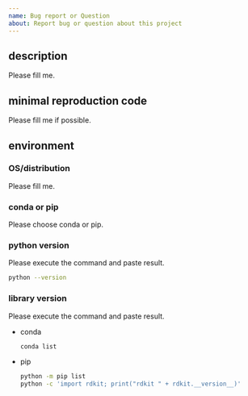 ```yaml
---
name: Bug report or Question
about: Report bug or question about this project
---
```


description
--
Please fill me.

minimal reproduction code
--

Please fill me if possible.

environment
--
### OS/distribution

Please fill me.

### conda or pip

Please choose conda or pip.

### python version

Please execute the command and paste result.

```.bash
python --version
```

### library version

Please execute the command and paste result.

* conda

    ```.bash
    conda list
    ```

* pip

    ```.bash
    python -m pip list
    python -c 'import rdkit; print("rdkit " + rdkit.__version__)'
    ```

